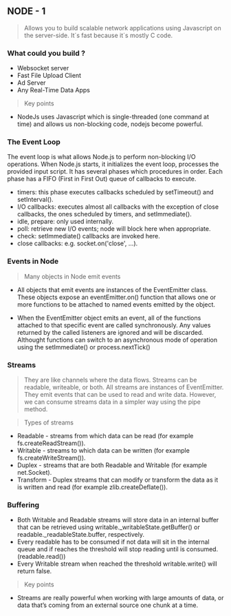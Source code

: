 ## NODE - 1

> Allows you to build scalable network applications using Javascript on the server-side. It´s fast because it´s mostly C code.

### What could you build ?

* Websocket server
* Fast File Upload Client
* Ad Server
* Any Real-Time Data Apps

> Key points

* NodeJs uses Javascript which is single-threaded (one command at time) and allows us non-blocking code, nodejs become powerful.

### The Event Loop

The event loop is what allows Node.js to perform non-blocking I/O operations. When Node.js starts, it initializes the event loop, processes the provided input script. It has several phases which procedures in order. Each phase has a FIFO (First in First Out) queue of callbacks to execute.

* timers: this phase executes callbacks scheduled by setTimeout() and setInterval().
* I/O callbacks: executes almost all callbacks with the exception of close callbacks, the ones scheduled by timers, and setImmediate().
* idle, prepare: only used internally.
* poll: retrieve new I/O events; node will block here when appropriate.
* check: setImmediate() callbacks are invoked here.
* close callbacks: e.g. socket.on('close', ...).

### Events in Node

> Many objects in Node emit events

* All objects that emit events are instances of the EventEmitter class. These objects expose an eventEmitter.on() function that allows one or more functions to be attached to named events emitted by the object.

* When the EventEmitter object emits an event, all of the functions attached to that specific event are called synchronously. Any values returned by the called listeners are ignored and will be discarded. Althought functions can switch to an asynchronous mode of operation using the setImmediate() or process.nextTick()

### Streams

> They are like channels where the data flows. Streams can be readable, writeable, or both. All streams are instances of EventEmitter. They emit events that can be used to read and write data. However, we can consume streams data in a simpler way using the pipe method.

> Types of streams

* Readable - streams from which data can be read (for example fs.createReadStream()).
* Writable - streams to which data can be written (for example fs.createWriteStream()).
* Duplex - streams that are both Readable and Writable (for example net.Socket).
* Transform - Duplex streams that can modify or transform the data as it is written and read (for example zlib.createDeflate()).

### Buffering

* Both Writable and Readable streams will store data in an internal buffer that can be retrieved using writable.\_writableState.getBuffer() or readable.\_readableState.buffer, respectively.
* Every readable has to be consumed if not data will sit in the internal queue and if reaches the threshold will stop reading until is consumed. (readable.read())
* Every Writable stream when reached the threshold writable.write() will return false.

> Key points

* Streams are really powerful when working with large amounts of data, or data that’s coming from an external source one chunk at a time.
